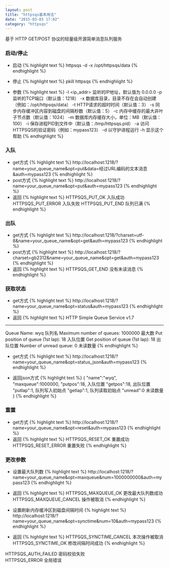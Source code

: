 ```yaml
---
layout: post
title: "httpsqs基本用法"
date: "2015-03-03 17:02"
category: "httpsqs"
--- 
```


基于 HTTP GET/POST 协议的轻量级开源简单消息队列服务

### 启动/停止
* 启动
{% highlight text %}
httpsqs -d -x /opt/httpsqs/data
{% endhighlight %}

* 停止
{% highlight text %}
pkill httpsqs
{% endhighlight %}

* 参数
{% highlight text %}
-l <ip_addr> 监听的IP地址，默认值为 0.0.0.0 
-p <num> 监听的TCP端口（默认值：1218）
-x <path> 数据库目录，目录不存在会自动创建（例如：/opt/httpsqs/data）
-t <second> HTTP请求的超时时间（默认值：3）
-s <second> 同步内存缓冲区内容到磁盘的间隔秒数（默认值：5）
-c <num> 内存中缓存的最大非叶子节点数（默认值：1024）
-m <size> 数据库内存缓存大小，单位：MB（默认值：100）
-i <file> 保存进程PID到文件中（默认值：/tmp/httpsqs.pid）
-a <auth> 访问HTTPSQS的验证密码（例如：mypass123）
-d 以守护进程运行
-h 显示这个帮助
{% endhighlight %}


### 入队
* get方式
{% highlight text %}
http://localhost:1218/?name=your_queue_name&opt=put&data=经过URL编码的文本消息&auth=mypass123
{% endhighlight %}
* post方式
{% highlight text %}
http://localhost:1218/?name=your_queue_name&opt=put&auth=mypass123
{% endhighlight %}
* 返回
{% highlight text %}
HTTPSQS_PUT_OK    入队成功
HTTPSQS_PUT_ERROR 入队失败
HTTPSQS_PUT_END 队列已满
{% endhighlight %}

### 出队
* get方式
{% highlight text %}
http://localhost:1218/?charset=utf-8&name=your_queue_name&opt=get&auth=mypass123
{% endhighlight %}
* post方式
{% highlight text %}
http://localhost:1218/?charset=gb2312&name=your_queue_name&opt=get&auth=mypass123
{% endhighlight %}
* 返回
{% highlight text %}
HTTPSQS_GET_END 没有未读消息
{% endhighlight %}

### 获取状态
* get方式
{% highlight text %}
http://localhost:1218/?name=your_queue_name&opt=status&auth=mypass123
{% endhighlight %}
* 返回
{% highlight text %}
HTTP Simple Queue Service v1.7
------------------------------
Queue Name: wyq                      队列名
Maximum number of queues: 1000000    最大数
Put position of queue (1st lap): 18  入队位置
Get position of queue (1st lap): 18  出队位置
Number of unread queue: 0            未读数量
{% endhighlight %}

* get方式
{% highlight text %}
http://localhost:1218/?name=your_queue_name&opt=status_json&auth=mypass123
{% endhighlight %}

* 返回json方式
{% highlight text %}
{
"name":"wyq",
"maxqueue":1000000,
"putpos":18,   入队位置
"getpos":18,   出队位置
"putlap":1,    队列写入初始点
"getlap":1,    队列读取初始点
"unread":0     未读数量
}
{% endhighlight %}

### 重置
* get方式
{% highlight text %}
http://localhost:1218/?name=your_queue_name&opt=reset&auth=mypass123
{% endhighlight %}
* 返回
{% highlight text %}
HTTPSQS_RESET_OK    重置成功
HTTPSQS_RESET_ERROR 重置失败
{% endhighlight %}

### 更改参数
* 设置最大队列数
{% highlight text %}
http://localhost:1218/?name=your_queue_name&opt=maxqueue&num=1000000000&auth=mypass123
{% endhighlight %}
* 返回
{% highlight text %}
HTTPSQS_MAXQUEUE_OK     更改最大队列数成功
HTTPSQS_MAXQUEUE_CANCEL 操作被取消
{% endhighlight %}

* 设置刷新内存缓冲区到磁盘间隔时间
{% highlight text %}
http://localhost:1218/?name=your_queue_name&opt=synctime&num=10&auth=mypass123
{% endhighlight %}
* 返回
{% highlight text %}
HTTPSQS_SYNCTIME_CANCEL  本次操作被取消
HTTPSQS_SYNCTIME_OK   修改间隔时间成功
{% endhighlight %}


HTTPSQS_AUTH_FAILED 密码校验失败  
HTTPSQS_ERROR  全局错误



